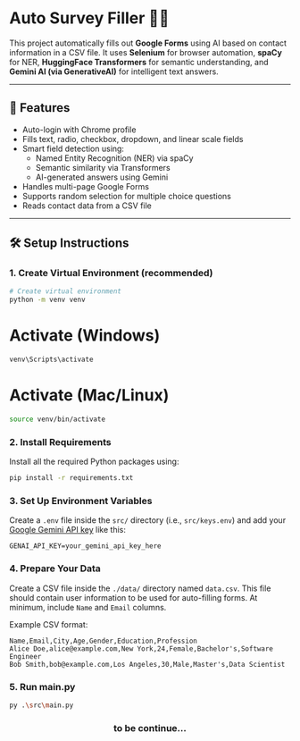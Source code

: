 # Auto Survey Filler 🤖📝

This project automatically fills out **Google Forms** using AI based on contact information in a CSV file. It uses **Selenium** for browser automation, **spaCy** for NER, **HuggingFace Transformers** for semantic understanding, and **Gemini AI (via GenerativeAI)** for intelligent text answers.

---

## 🚀 Features

- Auto-login with Chrome profile
- Fills text, radio, checkbox, dropdown, and linear scale fields
- Smart field detection using:
  - Named Entity Recognition (NER) via spaCy
  - Semantic similarity via Transformers
  - AI-generated answers using Gemini
- Handles multi-page Google Forms
- Supports random selection for multiple choice questions
- Reads contact data from a CSV file

---

## 🛠 Setup Instructions

### 1. Create Virtual Environment (recommended)

```bash
# Create virtual environment
python -m venv venv
```

# Activate (Windows)
```bash
venv\Scripts\activate
```
# Activate (Mac/Linux)
```bash
source venv/bin/activate
```
### 2. Install Requirements

Install all the required Python packages using:

```bash
pip install -r requirements.txt
```
### 3. Set Up Environment Variables

Create a `.env` file inside the `src/` directory (i.e., `src/keys.env`) and add your [Google Gemini API key](https://aistudio.google.com/app/apikey) like this:

```env
GENAI_API_KEY=your_gemini_api_key_here
```
### 4. Prepare Your Data

Create a CSV file inside the `./data/` directory named `data.csv`. This file should contain user information to be used for auto-filling forms. At minimum, include `Name` and `Email` columns.

Example CSV format:

```csv
Name,Email,City,Age,Gender,Education,Profession
Alice Doe,alice@example.com,New York,24,Female,Bachelor's,Software Engineer
Bob Smith,bob@example.com,Los Angeles,30,Male,Master's,Data Scientist
```
### 5. Run main.py

```bash
py .\src\main.py
```
<h3 align="center">to be continue...</h3>
